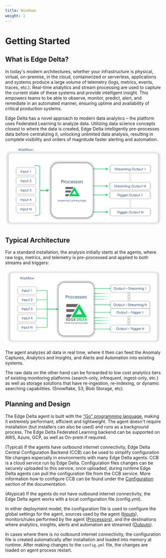 ```yaml
---
title: Windows
weight: 1
---
```


# Getting Started

## What is Edge Delta?

In today's modern architectures, whether your infrastructure is physical, virtual, on-premise, in the cloud, containerized or serverless, applications and systems produce a large volume of telemetry \(logs, metrics, events, traces, etc.\). Real-time analytics and stream processing are used to capture the current state of these systems and provide intelligent insight. This empowers teams to be able to observe, monitor, predict, alert, and remediate in an automated manner, ensuring uptime and availability of critical production systems.

Edge Delta has a novel approach to modern data analytics – the platform uses Federated Learning to analyze data. Utilizing data science concepts closest to where the data is created, Edge Delta intelligently pre-processes data before centralizing it, unlocking unlimited data analysis, resulting in complete visibility and orders of magnitude faster alerting and automation.

![The Edge Delta platform is distributed, allowing analysis without the need to centralize raw data first](.gitbook/assets/image%20%2812%29.png)

## Typical Architecture

For a standard installation, the analysis initially starts at the agents, where raw logs, metrics, and telemetry is pre-processed and applied to both streams and triggers:



![Anomaly Captures, Insights, and Alerts and Automation, Raw Logs are all easily integrated.  ](.gitbook/assets/image%20%284%29.png)

The agent analyzes all data in real time, where it then can feed the Anomaly Captures, Analytics and Insights, and Alerts and Automation into existing systems. 

The raw data on the other hand can be forwarded to low cost analytics tiers of existing monitoring platforms \(search-only, infrequent, ingest-only, etc.\) as well as storage solutions that have re-ingestion, re-indexing, or dynamic searching capabilities. \(Snowflake, S3, Blob Storage, etc\).

## Planning and Design

The Edge Delta agent is built with the ["Go" programming language](https://golang.org/), making it extremely performant, efficient and lightweight. The agent doesn't require installation \(but installers can also be used\) and runs as a background process. The Edge Delta Federated Learning backend can be supported on AWS, Azure, GCP, as well as On-prem if required. 

\(Typical\) If the agents have outbound internet connectivity, Edge Delta Central Configuration Backend \(CCB\) can be used to simplify configuration file changes especially in environments with many Edge Delta agents. CCB is a cloud service run by Edge Delta. Configuration files changes can be securely uploaded to this service, once uploaded, during runtime Edge Delta agents can pull the configuration file from the CCB service. More information how to configure CCB can be found under the [Configuration](https://docs.edgedelta.com/configuration-1) section of the documentation. 

\(Atypical\) If the agents do not have outbound internet connectivity, the Edge Delta agent works with a local configuration file \(config.yml\). 

In either deployment model, the configuration file is used to configure the global settings for the agent, sources used by the agent \([Inputs](https://docs.edgedelta.com/configuration-1/inputs)\), monitors/rules performed by the agent \([Processors](https://docs.edgedelta.com/configuration-1/processors)\), and the destinations where analytics, insights, alerts and automation are streamed \([Outputs](https://docs.edgedelta.com/configuration-1/outputs)\).

In cases where there is no outbound internet connectivity, the configuration file is created automatically after installation and loaded into memory at runtime. After making changes to the `config.yml` file, the changes are loaded on agent process restart. 




